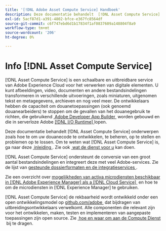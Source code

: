 ```yaml
---
title: '[!DNL Adobe Asset Compute Service] Handboek'
description: Deze documentatie behandelt  [!DNL Asset Compute Service]  taken zoals inleiding, hoe te om te ontwikkelen, te beheren, op te stellen en uw douanecode problemen op te lossen.
exl-id: 5acf87d1-a391-4802-bfce-e367fc8564df
source-git-commit: c6f747ebd6d1b17834f1af0837609a148804f8a9
workflow-type: tm+mt
source-wordcount: '206'
ht-degree: 0%

---
```


# Info [!DNL Asset Compute Service]

[!DNL Asset Compute Service] is een schaalbare en uitbreidbare service van Adobe Experience Cloud voor het verwerken van digitale elementen. U kunt afbeeldingen, video, documenten en andere bestandsindelingen transformeren in verschillende uitvoeringen, zoals miniaturen, uitgenomen tekst en metagegevens, archieven en nog veel meer. De ontwikkelaars hebben de capaciteit om douanetoepassingen (ook genoemd douanearbeiders) te stoppen om de gevallen van het douanegebruik te richten, die gebruikend [&#x200B; Adobe Developer App Builder &#x200B;](https://developer.adobe.com/app-builder/docs/overview) worden gebouwd en die in serverloze Adobe [[!DNL I/O Runtime] &#x200B;](https://developer.adobe.com/runtime/) lopen.

Deze documentatie behandelt [!DNL Asset Compute Service] onderwerpen zoals hoe te om uw douanecode te ontwikkelen, te beheren, op te stellen en problemen op te lossen. Om te weten wat [!DNL Asset Compute Service] is, ga naar deze [&#x200B; inleiding &#x200B;](introduction.md). Zie ook [&#x200B; wat de dienst voor u &#x200B;](introduction.md#possible-use-cases-benefits) kan doen.

[!DNL Asset Compute Service] ondersteunt de conversie van een groot aantal bestandsindelingen en integreert deze met veel Adobe-services. Zie de lijst van [&#x200B; gesteunde dossierformaten en de integratieservices &#x200B;](https://experienceleague.adobe.com/nl/docs/experience-manager-cloud-service/content/assets/file-format-support).

Zie een overzicht over [&#x200B; mogelijkheden van activa microdiensten beschikbaar in  [!DNL Adobe Experience Manager]  als a  [!DNL Cloud Service] &#x200B;](https://experienceleague.adobe.com/nl/docs/experience-manager-cloud-service/content/assets/asset-microservices-overview) en hoe te om de microdiensten in [!DNL Experience Manager] te gebruiken.

[!DNL Asset Compute Service] de rekbaarheid wordt ontwikkeld onder een open ontwikkelingsmodel op [&#x200B; github.com/adobe &#x200B;](https://github.com/adobe) dat bijdragen van uitbreidingsontwikkelaars verwelkomt. Alle componenten die relevant zijn voor het ontwikkelen, maken, testen en implementeren van aangepaste toepassingen zijn open source. Zie [&#x200B; hoe en waar om aan de Compute Dienst &#x200B;](contribute-to-compute-service.md) bij te dragen.

<!--
Possible to record the below info here in this landing page to centralize the miscellaneous info about Asset Compute Service?
 List of dependencies and requirements SDK, CLI, Devtools, etc.? Or may be a link to the prerequisites.
 Introduction video when Tech Marketing team shares one.
-->
